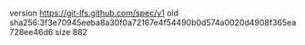 version https://git-lfs.github.com/spec/v1
oid sha256:3f3e70945eeba8a30f0a72167e4f54490b0d574a0020d4908f365ea728ee46d6
size 882
